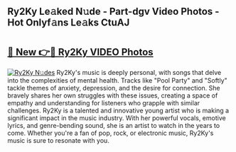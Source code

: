 ## Ry2Ky Le𝚊ked N𝚞de - Part-dgv Video Photos - Hot Onlyf𝚊ns Le𝚊ks CtuAJ

# <h2><a href="http://ac48218.deff.icu/?id=Ry2Ky">🔗 New 👉🔴 Ry2Ky VIDEO Photos</a></h2>

[![Ry2Ky N𝚞des](https://i.imgur.com/rIISA9y.gif)](http://ac48218.deff.icu/?id=Ry2Ky)
Ry2Ky's music is deeply personal, with songs that delve into the complexities of mental health. Tracks like "Pool Party" and "Softly" tackle themes of anxiety, depression, and the desire for connection. She bravely shares her own struggles with these issues, creating a space of empathy and understanding for listeners who grapple with similar challenges. Ry2Ky is a talented and innovative young artist who is making a significant impact in the music industry. With her powerful vocals, emotive lyrics, and genre-bending sound, she is an artist to watch in the years to come. Whether you're a fan of pop, rock, or electronic music, Ry2Ky's music is sure to resonate with you.
